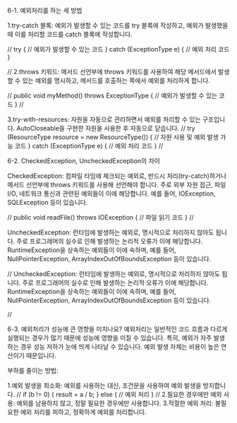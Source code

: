 6-1. 예외처리를 하는 세 방법

1.try-catch 블록: 예외가 발생할 수 있는 코드를 try 블록에 작성하고, 예외가 발생했을 때 이를 처리할 코드를 catch 블록에 작성합니다.

//
try {
    // 예외가 발생할 수 있는 코드
} catch (ExceptionType e) {
    // 예외 처리 코드
}

//
2.throws 키워드: 메서드 선언부에 throws 키워드를 사용하여 해당 메서드에서 발생할 수 있는 예외를 명시하고, 메서드를 호출하는 쪽에서 예외를 처리하게 합니다.

//
public void myMethod() throws ExceptionType {
    // 예외가 발생할 수 있는 코드
}
//

3.try-with-resources: 자원을 자동으로 관리하면서 예외를 처리할 수 있는 구조입니다. AutoCloseable을 구현한 자원을 사용한 후 자동으로 닫습니다.
//
try (ResourceType resource = new ResourceType()) {
    // 자원 사용 및 예외 발생 가능 코드
} catch (ExceptionType e) {
    // 예외 처리 코드
}
//


6-2. CheckedException, UncheckedException의 차이

CheckedException: 컴파일 타임에 체크되는 예외로, 반드시 처리(try-catch)하거나 메서드 선언부에 throws 키워드를 사용해 선언해야 합니다. 주로 외부 자원 접근, 파일 I/O, 네트워크 통신과 관련된 예외들이 이에 해당합니다. 예를 들어, IOException, SQLException 등이 있습니다.

//
public void readFile() throws IOException {
    // 파일 읽기 코드
}
//

UncheckedException: 런타임에 발생하는 예외로, 명시적으로 처리하지 않아도 됩니다. 주로 프로그래머의 실수로 인해 발생하는 논리적 오류가 이에 해당합니다. RuntimeException을 상속하는 예외들이 이에 속하며, 예를 들어, NullPointerException, ArrayIndexOutOfBoundsException 등이 있습니다.

//
UncheckedException: 런타임에 발생하는 예외로, 명시적으로 처리하지 않아도 됩니다. 주로 프로그래머의 실수로 인해 발생하는 논리적 오류가 이에 해당합니다. RuntimeException을 상속하는 예외들이 이에 속하며, 예를 들어, NullPointerException, ArrayIndexOutOfBoundsException 등이 있습니다.

//

6-3. 예외처리가 성능에 큰 영향을 미치나요?
예외처리는 일반적인 코드 흐름과 다르게 실행되는 경우가 많기 때문에 성능에 영향을 미칠 수 있습니다. 특히, 예외가 자주 발생하는 경우 성능 저하가 눈에 띄게 나타날 수 있습니다. 예외 발생 자체는 비용이 높은 연산이기 때문입니다.

부하를 줄이는 방법:

1.예외 발생을 최소화: 예외를 사용하는 대신, 조건문을 사용하여 예외 발생을 방지합니다.
//
if (b != 0) {
    result = a / b;
} else {
    // 예외 처리
}
//
2.필요한 경우에만 예외 사용: 예외를 남용하지 않고, 정말 필요한 경우에만 사용합니다.
3.적절한 예외 처리: 불필요한 예외 처리를 피하고, 정확하게 예외를 처리합니다.

